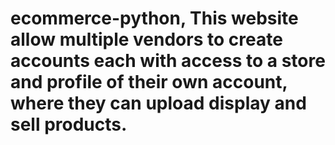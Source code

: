 # ecommerce-python, This website allow multiple vendors to create accounts each with access to a store and profile of their own account, where they can upload display and sell products.
